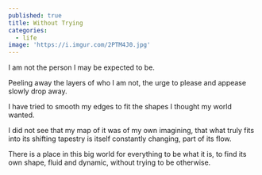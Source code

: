 ```yaml
---
published: true
title: Without Trying
categories:
  - life
image: 'https://i.imgur.com/2PTM4J0.jpg'
---
```

I am not the person 
I may be expected to be. 

Peeling away the layers 
of who I am not, 
the urge to please 
and appease 
slowly drop away. 

I have tried 
to smooth my edges 
to fit the shapes 
I thought 
my world wanted. 

I did not see 
that my map of it 
was of my own imagining, 
that what truly fits 
into its shifting tapestry
is itself constantly changing,
part of its flow.

There is a place
in this big world
for everything
to be what it is,
to find its own shape,
fluid and dynamic,
without trying
to be otherwise.

